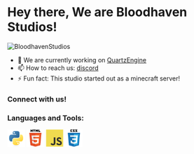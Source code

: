 # Hey there, We are Bloodhaven Studios!

<img src="https://komarev.com/ghpvc/?username=BloodhavenStudios&label=Profile%20views&color=0e75b6&style=flat" alt="BloodhavenStudios" />

- 🔭 We are currently working on [QuartzEngine](https://github.com/BloodhavenStudios/QuartzEngine)
- 📫 How to reach us: [discord](https://discord.gg/nGZ3pH5Rq3)
- ⚡ Fun fact: This studio started out as a minecraft server!

### Connect with us!
<p>

</p>

### Languages and Tools:
<p>
<a><img src="https://raw.githubusercontent.com/devicons/devicon/master/icons/python/python-original.svg" alt="python" width="40" height="40"/></a>
<a><img src="https://raw.githubusercontent.com/devicons/devicon/master/icons/html5/html5-original-wordmark.svg" alt="html5" width="40" height="40"/></a>
<a><img src="https://raw.githubusercontent.com/devicons/devicon/master/icons/javascript/javascript-original.svg" alt="javascript" width="40" height="40"/></a>
<a><img src="https://raw.githubusercontent.com/devicons/devicon/master/icons/css3/css3-original-wordmark.svg" alt="css3" width="40" height="40"/></a>
</p>
